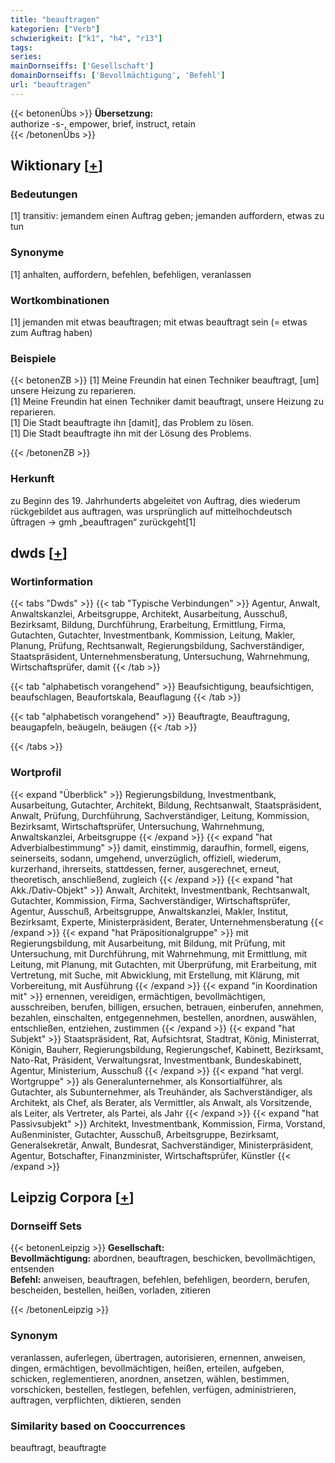 ```yaml
---
title: "beauftragen"
kategorien: ["Verb"]
schwierigkeit: ["k1", "h4", "r13"]
tags:
series:
mainDornseiffs: ['Gesellschaft']
domainDornseiffs: ['Bevollmächtigung', 'Befehl']
url: "beauftragen"
---
```


{{< betonenÜbs >}}
**Übersetzung:**  
authorize -s-, empower, brief, instruct, retain  
{{< /betonenÜbs >}}

## Wiktionary [[+](https://de.wiktionary.org/wiki/beauftragen)]

### Bedeutungen
[1] transitiv: jemandem einen Auftrag geben; jemanden auffordern, etwas zu tun  

### Synonyme
[1] anhalten, auffordern, befehlen, befehligen, veranlassen  

### Wortkombinationen
[1] jemanden mit etwas beauftragen; mit etwas beauftragt sein (= etwas zum Auftrag haben)  

### Beispiele
{{< betonenZB >}}
[1] Meine Freundin hat einen Techniker beauftragt, [um] unsere Heizung zu reparieren.  
[1] Meine Freundin hat einen Techniker damit beauftragt, unsere Heizung zu reparieren.  
[1] Die Stadt beauftragte ihn [damit], das Problem zu lösen.  
[1] Die Stadt beauftragte ihn mit der Lösung des Problems.  

{{< /betonenZB >}}
### Herkunft
zu Beginn des 19. Jahrhunderts abgeleitet von Auftrag, dies wiederum rückgebildet aus auftragen, was ursprünglich auf mittelhochdeutsch ūftragen → gmh „beauftragen“ zurückgeht[1]  



## dwds [[+](https://www.dwds.de/wb/beauftragen)]

### Wortinformation
{{< tabs "Dwds" >}}
{{< tab "Typische Verbindungen" >}}
Agentur, Anwalt, Anwaltskanzlei, Arbeitsgruppe, Architekt, Ausarbeitung, Ausschuß, Bezirksamt, Bildung, Durchführung, Erarbeitung, Ermittlung, Firma, Gutachten, Gutachter, Investmentbank, Kommission, Leitung, Makler, Planung, Prüfung, Rechtsanwalt, Regierungsbildung, Sachverständiger, Staatspräsident, Unternehmensberatung, Untersuchung, Wahrnehmung, Wirtschaftsprüfer, damit
{{< /tab >}}

{{< tab "alphabetisch vorangehend" >}}
Beaufsichtigung, beaufsichtigen, beaufschlagen, Beaufortskala, Beauflagung
{{< /tab >}}

{{< tab "alphabetisch vorangehend" >}}
Beauftragte, Beauftragung, beaugapfeln, beäugeln, beäugen
{{< /tab >}}

{{< /tabs >}}

### Wortprofil
{{< expand "Überblick" >}} Regierungsbildung, Investmentbank, Ausarbeitung, Gutachter, Architekt, Bildung, Rechtsanwalt, Staatspräsident, Anwalt, Prüfung, Durchführung, Sachverständiger, Leitung, Kommission, Bezirksamt, Wirtschaftsprüfer, Untersuchung, Wahrnehmung, Anwaltskanzlei, Arbeitsgruppe {{< /expand >}}
{{< expand "hat Adverbialbestimmung" >}} damit, einstimmig, daraufhin, formell, eigens, seinerseits, sodann, umgehend, unverzüglich, offiziell, wiederum, kurzerhand, ihrerseits, stattdessen, ferner, ausgerechnet, erneut, theoretisch, anschließend, zugleich {{< /expand >}}
{{< expand "hat Akk./Dativ-Objekt" >}} Anwalt, Architekt, Investmentbank, Rechtsanwalt, Gutachter, Kommission, Firma, Sachverständiger, Wirtschaftsprüfer, Agentur, Ausschuß, Arbeitsgruppe, Anwaltskanzlei, Makler, Institut, Bezirksamt, Experte, Ministerpräsident, Berater, Unternehmensberatung {{< /expand >}}
{{< expand "hat Präpositionalgruppe" >}} mit Regierungsbildung, mit Ausarbeitung, mit Bildung, mit Prüfung, mit Untersuchung, mit Durchführung, mit Wahrnehmung, mit Ermittlung, mit Leitung, mit Planung, mit Gutachten, mit Überprüfung, mit Erarbeitung, mit Vertretung, mit Suche, mit Abwicklung, mit Erstellung, mit Klärung, mit Vorbereitung, mit Ausführung {{< /expand >}}
{{< expand "in Koordination mit" >}} ernennen, vereidigen, ermächtigen, bevollmächtigen, ausschreiben, berufen, billigen, ersuchen, betrauen, einberufen, annehmen, bezahlen, einschalten, entgegennehmen, bestellen, anordnen, auswählen, entschließen, entziehen, zustimmen {{< /expand >}}
{{< expand "hat Subjekt" >}} Staatspräsident, Rat, Aufsichtsrat, Stadtrat, König, Ministerrat, Königin, Bauherr, Regierungsbildung, Regierungschef, Kabinett, Bezirksamt, Nato-Rat, Präsident, Verwaltungsrat, Investmentbank, Bundeskabinett, Agentur, Ministerium, Ausschuß {{< /expand >}}
{{< expand "hat vergl. Wortgruppe" >}} als Generalunternehmer, als Konsortialführer, als Gutachter, als Subunternehmer, als Treuhänder, als Sachverständiger, als Architekt, als Chef, als Berater, als Vermittler, als Anwalt, als Vorsitzende, als Leiter, als Vertreter, als Partei, als Jahr {{< /expand >}}
{{< expand "hat Passivsubjekt" >}} Architekt, Investmentbank, Kommission, Firma, Vorstand, Außenminister, Gutachter, Ausschuß, Arbeitsgruppe, Bezirksamt, Generalsekretär, Anwalt, Bundesrat, Sachverständiger, Ministerpräsident, Agentur, Botschafter, Finanzminister, Wirtschaftsprüfer, Künstler {{< /expand >}}

## Leipzig Corpora [[+](https://corpora.uni-leipzig.de/en/res?word=beauftragen&corpusId=deu_newscrawl-public_2018)]

### Dornseiff Sets
{{< betonenLeipzig >}}
**Gesellschaft:**  
**Bevollmächtigung:** abordnen, beauftragen, beschicken, bevollmächtigen, entsenden  
**Befehl:** anweisen, beauftragen, befehlen, befehligen, beordern, berufen, bescheiden, bestellen, heißen, vorladen, zitieren  

{{< /betonenLeipzig >}}

### Synonym
veranlassen, auferlegen, übertragen, autorisieren, ernennen, anweisen, dingen, ermächtigen, bevollmächtigen, heißen, erteilen, aufgeben, schicken, reglementieren, anordnen, ansetzen, wählen, bestimmen, vorschicken, bestellen, festlegen, befehlen, verfügen, administrieren, auftragen, verpflichten, diktieren, senden


### Similarity based on Cooccurrences
beauftragt, beauftragte

